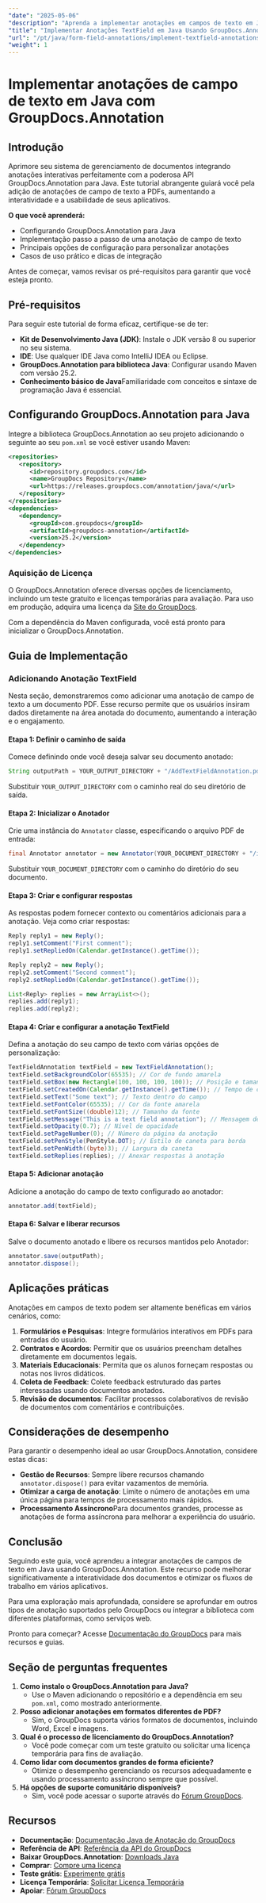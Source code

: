 ```yaml
---
"date": "2025-05-06"
"description": "Aprenda a implementar anotações em campos de texto em Java usando o GroupDocs.Annotation para aprimorar a interatividade dos documentos. Siga este guia completo com instruções passo a passo e aplicações práticas."
"title": "Implementar Anotações TextField em Java Usando GroupDocs.Annotation - Um Guia Completo"
"url": "/pt/java/form-field-annotations/implement-textfield-annotations-java-groupdocs/"
"weight": 1
---
```


# Implementar anotações de campo de texto em Java com GroupDocs.Annotation

## Introdução

Aprimore seu sistema de gerenciamento de documentos integrando anotações interativas perfeitamente com a poderosa API GroupDocs.Annotation para Java. Este tutorial abrangente guiará você pela adição de anotações de campo de texto a PDFs, aumentando a interatividade e a usabilidade de seus aplicativos.

**O que você aprenderá:**
- Configurando GroupDocs.Annotation para Java
- Implementação passo a passo de uma anotação de campo de texto
- Principais opções de configuração para personalizar anotações
- Casos de uso prático e dicas de integração

Antes de começar, vamos revisar os pré-requisitos para garantir que você esteja pronto.

## Pré-requisitos

Para seguir este tutorial de forma eficaz, certifique-se de ter:
- **Kit de Desenvolvimento Java (JDK)**: Instale o JDK versão 8 ou superior no seu sistema.
- **IDE**: Use qualquer IDE Java como IntelliJ IDEA ou Eclipse.
- **GroupDocs.Annotation para biblioteca Java**: Configurar usando Maven com versão 25.2.
- **Conhecimento básico de Java**Familiaridade com conceitos e sintaxe de programação Java é essencial.

## Configurando GroupDocs.Annotation para Java

Integre a biblioteca GroupDocs.Annotation ao seu projeto adicionando o seguinte ao seu `pom.xml` se você estiver usando Maven:

```xml
<repositories>
   <repository>
      <id>repository.groupdocs.com</id>
      <name>GroupDocs Repository</name>
      <url>https://releases.groupdocs.com/annotation/java/</url>
   </repository>
</repositories>
<dependencies>
   <dependency>
      <groupId>com.groupdocs</groupId>
      <artifactId>groupdocs-annotation</artifactId>
      <version>25.2</version>
   </dependency>
</dependencies>
```

### Aquisição de Licença

O GroupDocs.Annotation oferece diversas opções de licenciamento, incluindo um teste gratuito e licenças temporárias para avaliação. Para uso em produção, adquira uma licença da [Site do GroupDocs](https://purchase.groupdocs.com/buy).

Com a dependência do Maven configurada, você está pronto para inicializar o GroupDocs.Annotation.

## Guia de Implementação

### Adicionando Anotação TextField

Nesta seção, demonstraremos como adicionar uma anotação de campo de texto a um documento PDF. Esse recurso permite que os usuários insiram dados diretamente na área anotada do documento, aumentando a interação e o engajamento.

#### Etapa 1: Definir o caminho de saída

Comece definindo onde você deseja salvar seu documento anotado:

```java
String outputPath = YOUR_OUTPUT_DIRECTORY + "/AddTextFieldAnnotation.pdf";
```
Substituir `YOUR_OUTPUT_DIRECTORY` com o caminho real do seu diretório de saída.

#### Etapa 2: Inicializar o Anotador

Crie uma instância do `Annotator` classe, especificando o arquivo PDF de entrada:

```java
final Annotator annotator = new Annotator(YOUR_DOCUMENT_DIRECTORY + "/input.pdf");
```
Substituir `YOUR_DOCUMENT_DIRECTORY` com o caminho do diretório do seu documento.

#### Etapa 3: Criar e configurar respostas

As respostas podem fornecer contexto ou comentários adicionais para a anotação. Veja como criar respostas:

```java
Reply reply1 = new Reply();
reply1.setComment("First comment");
reply1.setRepliedOn(Calendar.getInstance().getTime());

Reply reply2 = new Reply();
reply2.setComment("Second comment");
reply2.setRepliedOn(Calendar.getInstance().getTime());

List<Reply> replies = new ArrayList<>();
replies.add(reply1);
replies.add(reply2);
```

#### Etapa 4: Criar e configurar a anotação TextField

Defina a anotação do seu campo de texto com várias opções de personalização:

```java
TextFieldAnnotation textField = new TextFieldAnnotation();
textField.setBackgroundColor(65535); // Cor de fundo amarela
textField.setBox(new Rectangle(100, 100, 100, 100)); // Posição e tamanho
textField.setCreatedOn(Calendar.getInstance().getTime()); // Tempo de criação
textField.setText("Some text"); // Texto dentro do campo
textField.setFontColor(65535); // Cor da fonte amarela
textField.setFontSize((double)12); // Tamanho da fonte
textField.setMessage("This is a text field annotation"); // Mensagem de anotação
textField.setOpacity(0.7); // Nível de opacidade
textField.setPageNumber(0); // Número da página da anotação
textField.setPenStyle(PenStyle.DOT); // Estilo de caneta para borda
textField.setPenWidth((byte)3); // Largura da caneta
textField.setReplies(replies); // Anexar respostas à anotação
```

#### Etapa 5: Adicionar anotação

Adicione a anotação do campo de texto configurado ao anotador:

```java
annotator.add(textField);
```

#### Etapa 6: Salvar e liberar recursos

Salve o documento anotado e libere os recursos mantidos pelo Anotador:

```java
annotator.save(outputPath);
annotator.dispose();
```

## Aplicações práticas

Anotações em campos de texto podem ser altamente benéficas em vários cenários, como:
1. **Formulários e Pesquisas**: Integre formulários interativos em PDFs para entradas do usuário.
2. **Contratos e Acordos**: Permitir que os usuários preencham detalhes diretamente em documentos legais.
3. **Materiais Educacionais**: Permita que os alunos forneçam respostas ou notas nos livros didáticos.
4. **Coleta de Feedback**: Colete feedback estruturado das partes interessadas usando documentos anotados.
5. **Revisão de documentos**: Facilitar processos colaborativos de revisão de documentos com comentários e contribuições.

## Considerações de desempenho

Para garantir o desempenho ideal ao usar GroupDocs.Annotation, considere estas dicas:
- **Gestão de Recursos**: Sempre libere recursos chamando `annotator.dispose()` para evitar vazamentos de memória.
- **Otimizar a carga de anotação**: Limite o número de anotações em uma única página para tempos de processamento mais rápidos.
- **Processamento Assíncrono**Para documentos grandes, processe as anotações de forma assíncrona para melhorar a experiência do usuário.

## Conclusão

Seguindo este guia, você aprendeu a integrar anotações de campos de texto em Java usando GroupDocs.Annotation. Este recurso pode melhorar significativamente a interatividade dos documentos e otimizar os fluxos de trabalho em vários aplicativos.

Para uma exploração mais aprofundada, considere se aprofundar em outros tipos de anotação suportados pelo GroupDocs ou integrar a biblioteca com diferentes plataformas, como serviços web.

Pronto para começar? Acesse [Documentação do GroupDocs](https://docs.groupdocs.com/annotation/java/) para mais recursos e guias.

## Seção de perguntas frequentes

1. **Como instalo o GroupDocs.Annotation para Java?**
   - Use o Maven adicionando o repositório e a dependência em seu `pom.xml`, como mostrado anteriormente.
2. **Posso adicionar anotações em formatos diferentes de PDF?**
   - Sim, o GroupDocs suporta vários formatos de documentos, incluindo Word, Excel e imagens.
3. **Qual é o processo de licenciamento do GroupDocs.Annotation?**
   - Você pode começar com um teste gratuito ou solicitar uma licença temporária para fins de avaliação.
4. **Como lidar com documentos grandes de forma eficiente?**
   - Otimize o desempenho gerenciando os recursos adequadamente e usando processamento assíncrono sempre que possível.
5. **Há opções de suporte comunitário disponíveis?**
   - Sim, você pode acessar o suporte através do [Fórum GroupDocs](https://forum.groupdocs.com/c/annotation/).

## Recursos
- **Documentação**: [Documentação Java de Anotação do GroupDocs](https://docs.groupdocs.com/annotation/java/)
- **Referência de API**: [Referência da API do GroupDocs](https://reference.groupdocs.com/annotation/java/)
- **Baixar GroupDocs.Annotation**: [Downloads Java](https://releases.groupdocs.com/annotation/java/)
- **Comprar**: [Compre uma licença](https://purchase.groupdocs.com/buy)
- **Teste grátis**: [Experimente grátis](https://releases.groupdocs.com/annotation/java/)
- **Licença Temporária**: [Solicitar Licença Temporária](https://purchase.groupdocs.com/temporary-license/)
- **Apoiar**: [Fórum GroupDocs](https://forum.groupdocs.com/c/annotation/)
